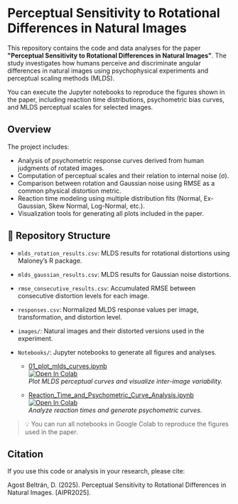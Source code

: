# Perceptual Sensitivity to Rotational Differences in Natural Images

This repository contains the code and data analyses for the paper **"Perceptual Sensitivity to Rotational Differences in Natural Images"**. The study investigates how humans perceive and discriminate angular differences in natural images using psychophysical experiments and perceptual scaling methods (MLDS).

You can execute the Jupyter notebooks to reproduce the figures shown in the paper, including reaction time distributions, psychometric bias curves, and MLDS perceptual scales for selected images.

## Overview

The project includes:

- Analysis of psychometric response curves derived from human judgments of rotated images.
- Computation of perceptual scales and their relation to internal noise (σ).
- Comparison between rotation and Gaussian noise using RMSE as a common physical distortion metric.
- Reaction time modeling using multiple distribution fits (Normal, Ex-Gaussian, Skew Normal, Log-Normal, etc.).
- Visualization tools for generating all plots included in the paper.



## 📂 Repository Structure

- `mlds_rotation_results.csv`: MLDS results for rotational distortions using Maloney’s R package.
- `mlds_gaussian_results.csv`: MLDS results for Gaussian noise distortions.
- `rmse_consecutive_results.csv`: Accumulated RMSE between consecutive distortion levels for each image.
- `responses.csv`: Normalized MLDS response values per image, transformation, and distortion level.
- `images/`: Natural images and their distorted versions used in the experiment.

- `Notebooks/`: Jupyter notebooks to generate all figures and analyses.

  - [01_plot_mlds_curves.ipynb](notebooks/01_plot_mlds_curves.ipynb)  
    [![Open In Colab](https://colab.research.google.com/assets/colab-badge.svg)](https://colab.research.google.com/drive/1j0rvjP5NI0G8R_0hbER4fYd7FcN0gfoy#scrollTo=eGdv7Q_EoWB5)  
    *Plot MLDS perceptual curves and visualize inter-image variability.*

  - [Reaction_Time_and_Psychometric_Curve_Analysis.ipynb](notebooks/02_Reaction_time_and_psychometric_curve_plots.ipynb)  
    [![Open In Colab](https://colab.research.google.com/assets/colab-badge.svg)](https://colab.research.google.com/drive/1mM3OcdC5-MD0HoFRLxlaFWBUFyVS79_q#scrollTo=Q451qSp-jP5u)  
    *Analyze reaction times and generate psychometric curves.*

> 💡 You can run all notebooks in Google Colab to reproduce the figures used in the paper.




## Citation
If you use this code or analysis in your research, please cite:

Agost Beltrán, D. (2025). Perceptual Sensitivity to Rotational Differences in Natural Images. [AIPR2025].



